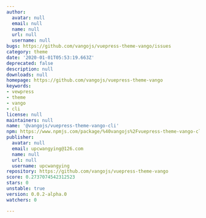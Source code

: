 ```yaml
---
author:
  avatar: null
  email: null
  name: null
  url: null
  username: null
bugs: https://github.com/vangojs/vuepress-theme-vango/issues
category: theme
date: '2020-01-01T05:53:19.663Z'
deprecated: false
description: null
downloads: null
homepage: https://github.com/vangojs/vuepress-theme-vango
keywords:
- vewpress
- theme
- vango
- cli
license: null
maintainers: null
name: '@vangojs/vuepress-theme-vango-cli'
npm: https://www.npmjs.com/package/%40vangojs%2Fvuepress-theme-vango-cli
publisher:
  avatar: null
  email: upcwangying@126.com
  name: null
  url: null
  username: upcwangying
repository: https://github.com/vangojs/vuepress-theme-vango
score: 0.2737074542312523
stars: 0
unstable: true
version: 0.0.2-alpha.0
watchers: 0

---
```


